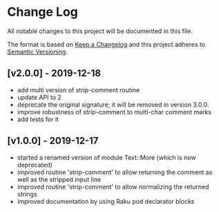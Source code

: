 # Change Log
All notable changes to this project will be documented in this file.

The format is based on [Keep a Changelog](http://keepachangelog.com/)
and this project adheres to [Semantic Versioning](http://semver.org/).

## [v2.0.0] - 2019-12-18
- add multi version of strip-comment routine
- update API to 2
- deprecate the original signature;
  it will be removed in version 3.0.0.
- improve robustness of strip-comment to multi-char comment marks
- add tests for it 

## [v1.0.0] - 2019-12-17
- started a renamed version of module Text::More (which is now deprecated)
- improved routine 'strip-comment' to allow returning the comment as well
    as the stripped input line
- improved routine 'strip-comment' to allow normalizing the returned
    strings
- improved documentation by using Raku pod declarator blocks
